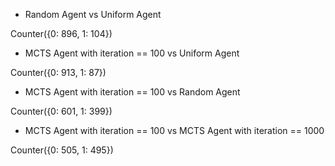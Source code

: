 * Random Agent vs Uniform Agent

Counter({0: 896, 1: 104})

* MCTS Agent with iteration == 100 vs Uniform Agent

Counter({0: 913, 1: 87})

* MCTS Agent with iteration == 100 vs Random Agent

Counter({0: 601, 1: 399})

* MCTS Agent with iteration == 100 vs MCTS Agent with iteration == 1000

Counter({0: 505, 1: 495})
